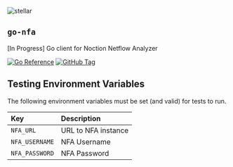 ![stellar](https://res.cloudinary.com/stellaraf/image/upload/v1604277355/stellar-logo-gradient.png?width=300)

## `go-nfa`
[In Progress] Go client for Noction Netflow Analyzer

[![Go Reference](https://img.shields.io/badge/godoc-reference-5272B4.svg?style=for-the-badge)](https://pkg.go.dev/github.com/stellaraf/go-nfa) [![GitHub Tag](https://img.shields.io/github/v/tag/stellaraf/go-nfa?style=for-the-badge&label=Version)](https://github.com/stellaraf/go-nfa/tags)


## Testing Environment Variables

The following environment variables must be set (and valid) for tests to run.

| Key            | Description         |
| :------------- | :------------------ |
| `NFA_URL`      | URL to NFA instance |
| `NFA_USERNAME` | NFA Username        |
| `NFA_PASSWORD` | NFA Password        |
